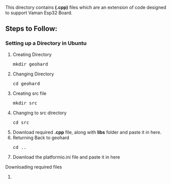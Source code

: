 This directory contains **(.cpp)** files which are an extension of code designed to support Vaman Esp32 Board.
<h2>Steps to Follow:</h2>
<h3>Setting up a Directory in Ubuntu</h3>
<ol>
  <li>Creating Directory</li>
  <pre>mkdir geohard</pre>
  <li>Changing Directory</li>
  <pre>cd geohard</pre>
  <li>Creating src file</li>
  <pre>mkdir src</pre>
  <li>Changing to src directory</li>
  <pre>cd src</pre>
  <li>Download required <b>.cpp</b> file, along with <b>libs</b> folder and paste it in here.</li>
  <li>Returning Back to geohard</li>
  <pre>cd ..</pre>
  <li>Download the platformio.ini file and paste it in here</li>
</ol>
Downloading required files
<ol>
  <li></li>
</ol>
